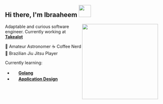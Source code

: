 
## Hi there, I'm Ibraaheem  <img src="https://media.giphy.com/media/v1.Y2lkPTc5MGI3NjExa3Z2NmlkNGZxenQyZG55NHUzMzRiNm5xNTBiOHQyaGJhMDhtejkzbCZlcD12MV9pbnRlcm5hbF9naWZfYnlfaWQmY3Q9cw/LOJaOHihqEy6YvohZD/giphy.gif" width="40px" height="40px"> 

<img align="right" src="https://media.giphy.com/media/v1.Y2lkPTc5MGI3NjExNTI2YTFlam5uajM2NTdhYW1sNjc5bHVra3lsbmdqOWh1NHVmdmlhYiZlcD12MV9pbnRlcm5hbF9naWZfYnlfaWQmY3Q9Zw/qgQUggAC3Pfv687qPC/giphy.gif" width="250"> 

<p> 
  Adaptable and curious software engineer. 
  Currently working at <strong><a href="https://www.takealot.com/">Takealot</a></strong>
</p>

<p>
  🔭 Amateur Astronomer ☕️ Coffee Nerd 🥋 Brazilian Jiu Jitsu Player  
</p>

Currently learning: 
- <img src="https://www.svgrepo.com/show/373635/go-gopher.svg" width="17"><strong> <a href="https://go.dev/">Golang</a></strong>
- <img src="https://freeiconshop.com/wp-content/uploads/edd/book-flat.png" width="17"><strong> <a href="https://www.oreilly.com/library/view/designing-data-intensive-applications/9781491903063/">Application Design</a></strong> 

